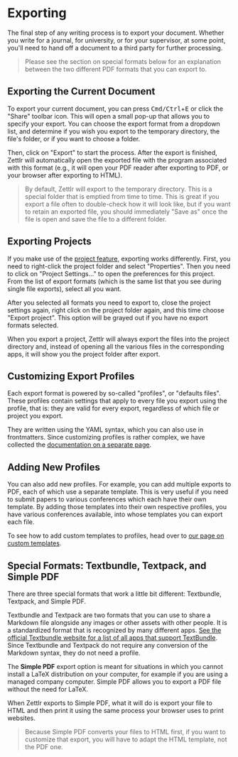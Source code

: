 # Exporting

The final step of any writing process is to export your document. Whether you write for a journal, for university, or for your supervisor, at some point, you'll need to hand off a document to a third party for further processing.

> Please see the section on special formats below for an explanation between the two different PDF formats that you can export to.

## Exporting the Current Document

To export your current document, you can press <kbd>Cmd/Ctrl</kbd>+<kbd>E</kbd> or click the "Share" toolbar icon. This will open a small pop-up that allows you to specify your export. You can choose the export format from a dropdown list, and determine if you wish you export to the temporary directory, the file's folder, or if you want to choose a folder.

Then, click on "Export" to start the process. After the export is finished, Zettlr will automatically open the exported file with the program associated with this format (e.g., it will open your PDF reader after exporting to PDF, or your browser after exporting to HTML).

> By default, Zettlr will export to the temporary directory. This is a special folder that is emptied from time to time. This is great if you export a file often to double-check how it will look like, but if you want to retain an exported file, you should immediately "Save as" once the file is open and save the file to a different folder.

## Exporting Projects

If you make use of the [project feature](../advanced/projects.md), exporting works differently. First, you need to right-click the project folder and select "Properties". Then you need to click on "Project Settings…" to open the preferences for this project. From the list of export formats (which is the same list that you see during single file exports), select all you want.

After you selected all formats you need to export to, close the project settings again, right click on the project folder again, and this time choose "Export project". This option will be grayed out if you have no export formats selected.

When you export a project, Zettlr will always export the files into the project directory and, instead of opening all the various files in the corresponding apps, it will show you the project folder after export.

## Customizing Export Profiles

Each export format is powered by so-called "profiles", or "defaults files". These profiles contain settings that apply to every file you export using the profile, that is: they are valid for every export, regardless of which file or project you export.

They are written using the YAML syntax, which you can also use in frontmatters. Since customizing profiles is rather complex, we have collected the [documentation on a separate page](../advanced/defaults-files.md).

## Adding New Profiles

You can also add new profiles. For example, you can add multiple exports to PDF, each of which use a separate template. This is very useful if you need to submit papers to various conferences which each have their own template. By adding those templates into their own respective profiles, you have various conferences available, into whose templates you can export each file.

To see how to add custom templates to profiles, head over to [our page on custom templates](../advanced/custom-templates.md).

## Special Formats: Textbundle, Textpack, and Simple PDF

There are three special formats that work a little bit different: Textbundle, Textpack, and Simple PDF.

Textbundle and Textpack are two formats that you can use to share a Markdown file alongside any images or other assets with other people. It is a standardized format that is recognized by many different apps. [See the official Textbundle website for a list of all apps that support TextBundle](https://textbundle.org/). Since Textbundle and Textpack do not require any conversion of the Markdown syntax, they do not need a profile.

The **Simple PDF** export option is meant for situations in which you cannot install a LaTeX distribution on your computer, for example if you are using a managed company computer. Simple PDF allows you to export a PDF file without the need for LaTeX.

When Zettlr exports to Simple PDF, what it will do is export your file to HTML and then print it using the same process your browser uses to print websites.

> Because Simple PDF converts your files to HTML first, if you want to customize that export, you will have to adapt the HTML template, not the PDF one.
